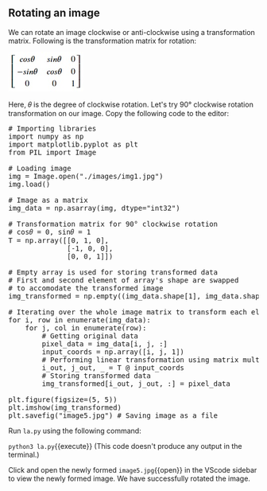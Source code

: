 ## Rotating an image
We can rotate an image clockwise or anti-clockwise using a transformation matrix. Following is the transformation matrix for rotation:

![img3](./assets/img3.jpg)

Here, 𝜃 is the degree of clockwise rotation. Let's try 90° clockwise rotation transformation on our image. Copy the following code to the editor:

<pre class="file" data-filename="la.py" data-target="replace">
# Importing libraries
import numpy as np
import matplotlib.pyplot as plt
from PIL import Image

# Loading image
img = Image.open("./images/img1.jpg") 
img.load()

# Image as a matrix
img_data = np.asarray(img, dtype="int32")

# Transformation matrix for 90° clockwise rotation
# cos𝜃 = 0, sin𝜃 = 1
T = np.array([[0, 1, 0],
              [-1, 0, 0],
              [0, 0, 1]])

# Empty array is used for storing transformed data
# First and second element of array's shape are swapped
# to accomodate the transformed image
img_transformed = np.empty((img_data.shape[1], img_data.shape[0], img_data.shape[2]), dtype=np.uint8)

# Iterating over the whole image matrix to transform each element
for i, row in enumerate(img_data):
    for j, col in enumerate(row):
        # Getting original data
        pixel_data = img_data[i, j, :]
        input_coords = np.array([i, j, 1])
        # Performing linear transformation using matrix multiplication
        i_out, j_out, _ = T @ input_coords
        # Storing transformed data
        img_transformed[i_out, j_out, :] = pixel_data

plt.figure(figsize=(5, 5))
plt.imshow(img_transformed)
plt.savefig("image5.jpg") # Saving image as a file
</pre>

Run `la.py` using the following command:

`python3 la.py`{{execute}} (This code doesn't produce any output in the terminal.)

Click and open the newly formed `image5.jpg`{{open}} in the VScode sidebar to view the newly formed image. We have successfully rotated the image.
